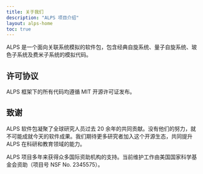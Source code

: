 ```yaml
---
title: 关于我们
description: "ALPS 项目介绍"
layout: alps-home 
toc: true  
---
```


ALPS 是一个面向关联系统模拟的软件包，包含经典自旋系统、量子自旋系统、玻色子系统及费米子系统的模拟代码。

## 许可协议

ALPS 框架下的所有代码均遵循 MIT 开源许可证发布。

## 致谢

ALPS 软件包凝聚了全球研究人员过去 20 余年的共同贡献。没有他们的努力，就不可能成就今天的软件成果。我们期待更多研究者加入这个开源生态，共同提升 ALPS 在科研和教育领域的能力。

ALPS 项目多年来获得众多国际资助机构的支持。当前维护工作由美国国家科学基金会资助（项目号 NSF No. 2345575）。
